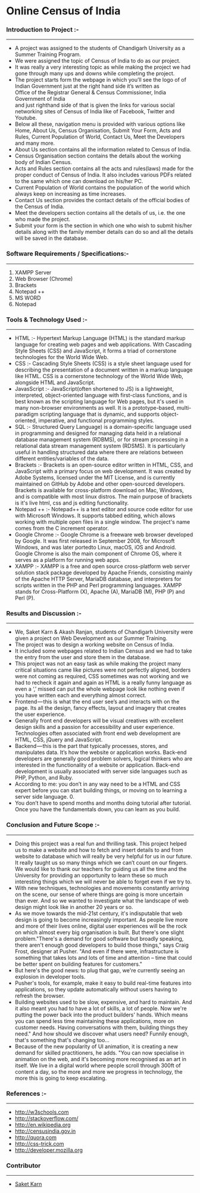 # Online Census of India


### Introduction to Project :-
___
*	A project was assigned to the students of Chandigarh University as a Summer Training Program.<br>
*	We were assigned the topic of Census of India to do as our project.<br>
*	It was really a very interesting topic as while making the project we had gone through many ups and downs while completing the project.<br>
*	The project starts form the webpage in which you’ll see the logo of of Indian Government just at the right hand side it’s written as <br>
Office of the Registrar General & Census Commissioner, India<br>
Government of India<br>
and just righthand side of that is given the links for various social networking sites of Census of India like of Facebook, Twitter and Youtube.<br>
*	Below all these, navigation menu is provided with various options like Home, About Us, Census Organisation, Submit Your Form, Acts and Rules, Current Population of World, Contact Us, Meet the Developers and many more.<br>
*	About Us section contains all the information related to Census of India.<br>
*	Census Organisation section contains the details about the working body of Indian Census.<br>
*	Acts and Rules section contains all the acts and rules(laws) made for the proper conduct of Census of India. It also includes various PDFs related to the same which one can download on his/her PC.<br>
*	Current Population of World contains the population of the world which always keep on increasing as time increases.<br>
*	Contact Us section provides the contact details of the official bodies of the Census of India.<br>
*	Meet the developers section contains all the details of us, i.e. the one who made the project.<br>
*	Submit your form is the section in which one who wish to submit his/her details along with the family member details can do so and all the details will be saved in the database.<br>

### Software Requirements / Specifications:-
___
1.	XAMPP Server<br>
2.	Web Browser (Chrome)<br>
3.	Brackets<br>
4.	Notepad ++<br>
5.	MS WORD<br>
6.	Notepad<br>


### Tools & Technology Used :-
___

*	HTML :- Hypertext Markup Language (HTML) is the standard markup language for creating web pages and web applications. With Cascading Style Sheets (CSS) and JavaScript, it forms a triad of cornerstone technologies for the World Wide Web.<br>
*	CSS :- Cascading Style Sheets (CSS) is a style sheet language used for describing the presentation of a document written in a markup language like HTML. CSS is a cornerstone technology of the World Wide Web, alongside HTML and JavaScript.<br>
*	JavasScript :- JavaScript(often shortened to JS) is a lightweight, interpreted, object-oriented language with first-class functions, and is best known as the scripting language for Web pages, but it's used in many non-browser environments as well. It is a prototype-based, multi-paradigm scripting language that is dynamic, and supports object-oriented, imperative, and functional programming styles.<br>
*	SQL :- Structured Query Language) is a domain-specific language used in programming and designed for managing data held in a relational database management system (RDBMS), or for stream processing in a relational data stream management system (RDSMS). It is particularly useful in handling structured data where there are relations between different entities/variables of the data. <br>
*	Brackets :- Brackets is an open-source editor written in HTML, CSS, and JavaScript with a primary focus on web development. It was created by Adobe Systems, licensed under the MIT License, and is currently maintained on GitHub by Adobe and other open-sourced developers. Brackets is available for cross-platform download on Mac, Windows, and is compatible with most linux distros. The main purpose of brackets is it's live html, css and js editing functionality.<br>
*	Notepad ++ :- Notepad++ is a text editor and source code editor for use with Microsoft Windows. It supports tabbed editing, which allows working with multiple open files in a single window. The project's name comes from the C increment operator.<br>
*	Google Chrome :- Google Chrome is a freeware web browser developed by Google. It was first released in September 2008, for Microsoft Windows, and was later portedto Linux, macOS, iOS and Android. Google Chrome is also the main component of Chrome OS, where it serves as a platform for running web apps.<br>
*	XAMPP :- XAMPP is a free and open source cross-platform web server solution stack package developed by Apache Friends, consisting mainly of the Apache HTTP Server, MariaDB database, and interpreters for scripts written in the PHP and Perl programming languages. XAMPP stands for Cross-Platform (X), Apache (A), MariaDB (M), PHP (P) and Perl (P).<br>


### Results and Discussion :-
___

*	We, Saket Karn & Akash Ranjan, students of Chandigarh University were given a project on Web Development as our Summer Training.<br>
*	The project was to design a working website on Census of India.<br>
*	It included some webpages related to Indian Census and we had to take the entry from the user and store them in the database.<br>
*	This project was not an easy task as while making the project many critical situations came like pictures were not perfectly aligned, borders were not coming as required, CSS sometimes was not working and we had to recheck it again and again as HTML is a really funny language as even a ‘,’ missed can put the whole webpage look like nothing even if you have written each and everything almost correct.<br>
*	Frontend — this is what the end user see’s and interacts with on the page. Its all the design, fancy effects, layout and imagery that creates the user experience.<br>
*	Generally front end developers will be visual creatives with excellent design skills and a passion for accessibility and user experience. Technologies often associated with front end web development are HTML, CSS, jQuery and JavaScript.<br>
*	Backend — this is the part that typically processes, stores, and manipulates data. It’s how the website or application works. Back-end developers are generally good problem solvers, logical thinkers who are interested in the functionality of a website or application. Back-end development is usually associated with server side languages such as PHP, Python, and Ruby.<br>
*	According to me: you don’t in any way need to be a HTML and CSS expert before you can start building things, or moving on to learning a server side language. 0.<br>
*	You don’t have to spend months and months doing tutorial after tutorial. Once you have the fundamentals down, you can learn as you build.<br>

### Conclusion and Future Scope :-
___
*	Doing this project was a real fun and thrilling task. This project helped us to make a website and how to fetch and insert details to and from website to database which will really be very helpful for us in our future. It really taught us so many things which we can’t count on our fingers. We would like to thank our teachers for guiding us all the time and the University for providing an opportunity to learn these so much interesting things which we will never be able to forget even if we try to.<br>
*	With new techniques, technologies and movements constantly arriving on the scene, our sense of where things are going is more uncertain than ever. And so we wanted to investigate what the landscape of web design might look like in another 20 years or so.<br>
*	As we move towards the mid-21st century, it's indisputable that web design is going to become increasingly important. As people live more and more of their lives online, digital user experiences will be the rock on which almost every big organisation is built. But there's one slight problem."There's a demand for good software but broadly speaking, there aren't enough good developers to build those things," says Craig Frost, designer at Pusher. "And even if there were, infrastructure is something that takes lots and lots of time and attention – time that could be better spent on building features for customers."<br>
*	But here's the good news: to plug that gap, we're currently seeing an explosion in developer tools.<br>
*	Pusher's tools, for example, make it easy to build real-time features into applications, so they update automatically without users having to refresh the browser.<br>
*	Building websites used to be slow, expensive, and hard to maintain. And it also meant you had to have a lot of skills, a lot of people. Now we're putting the power back into the product builders' hands. Which means you can spend less time maintaining these applications, more on customer needs. Having conversations with them, building things they need." And how should we discover what users need? Funnily enough, that's something that's changing too…<br>
*	Because of the new popularity of UI animation, it is creating a new demand for skilled practitioners, he adds. "You can now specialise in animation on the web, and it's becoming more recognised as an art in itself. We live in a digital world where people scroll through 300ft of content a day, so the more and more we progress in technology, the more this is going to keep escalating.
### References :-
___


*	http://w3schools.com<br>
*	http://stackoverflow.com/<br>
*	http://en.wikipedia.org<br>
*	http://censusindia.gov.in<br>
*	http://quora.com<br>
*	http://css-trick.com<br>
*	http://developer.mozilla.org<br>

### Contributor
___
* [Saket Karn](https://github.com/saketkarn)
